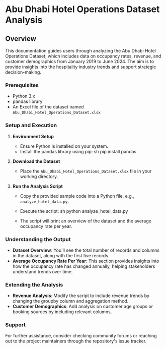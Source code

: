 # Abu Dhabi Hotel Operations Dataset Analysis

## Overview
This documentation guides users through analyzing the Abu Dhabi Hotel Operations Dataset, which includes data on occupancy rates, revenue, and customer demographics from January 2019 to June 2024. The aim is to provide insights into the hospitality industry trends and support strategic decision-making.

### Prerequisites
- Python 3.x
- pandas library
- An Excel file of the dataset named `Abu_Dhabi_Hotel_Operations_Dataset.xlsx`

### Setup and Execution

1. **Environment Setup**
   - Ensure Python is installed on your system.
   - Install the pandas library using pip:
     sh
     pip install pandas
     

2. **Download the Dataset**
   - Place the `Abu_Dhabi_Hotel_Operations_Dataset.xlsx` file in your working directory.

3. **Run the Analysis Script**
   - Copy the provided sample code into a Python file, e.g., `analyze_hotel_data.py`.
   - Execute the script:
     sh
     python analyze_hotel_data.py
     
   - The script will print an overview of the dataset and the average occupancy rate per year.

### Understanding the Output
- **Dataset Overview**: You'll see the total number of records and columns in the dataset, along with the first five records.
- **Average Occupancy Rate Per Year**: This section provides insights into how the occupancy rate has changed annually, helping stakeholders understand trends over time.

### Extending the Analysis
- **Revenue Analysis**: Modify the script to include revenue trends by changing the groupby column and aggregation method.
- **Customer Demographics**: Add analysis on customer age groups or booking sources by including relevant columns.

### Support
For further assistance, consider checking community forums or reaching out to the project maintainers through the repository's issue tracker.
